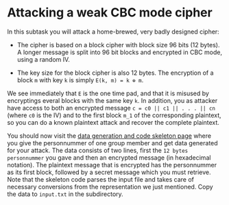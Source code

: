 # Attacking a weak CBC mode cipher
In this subtask you will attack a home-brewed, very badly designed cipher:

- The cipher is based on a block cipher with block size 96 bits (12 bytes). A longer message is split into 96 bit blocks and encrypted in CBC mode, using a random IV.

- The key size for the block cipher is also 12 bytes. The encryption of a block `m` with key `k` is simply `E(k, m) = k ⊕ m`.

We see immediately that `E` is the one time pad, and that it is misused by encryptings everal blocks with the same key `k`. 
In addition, you as attacker have access to both an encrypted message `c = c0 || c1 || . . . || cn` (where `c0` is the IV) and to the first block `m_1` of the corresponding plaintext, so you can do a known plaintext attack and recover the complete plaintext.

You should now visit the [data generation and code skeleton page](http://www.cse.chalmers.se/edu/course/TDA352/progass/) where you give the personnummer of one group member and get data generated for your attack. 
The data consists of two lines, first the `12 bytes personnummer` you gave and then an encrypted message (in  hexadecimal  notation).
The plaintext message that is encrypted has the personnummer as its first block, followed by a secret message which you must retrieve.
Note that the skeleton code parses the input file and takes care of necessary conversions from the representation we just mentioned.
Copy the data to `input.txt` in the subdirectory.
